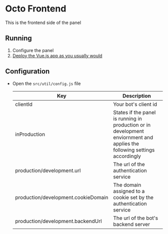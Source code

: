 # Octo Frontend

This is the frontend side of the panel

## Running

1. Configure the panel
2. [Deploy the Vue.js app as you usually would](https://cli.vuejs.org/guide/deployment.html)

## Configuration

- Open the `src/util/config.js` file

    |Key|Description|
    |---|---|
    |clientId| Your bot's client id |
    |inProduction| States if the panel is running in production or in development enviornment and applies the following settings accordingly |
    |production/development.url| The url of the authentication service |
    |production/development.cookieDomain| The domain assigned to a cookie set by the authentication service |
    |production/development.backendUrl| The url of the bot's backend server |

